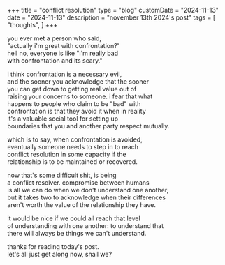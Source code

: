 +++
title = "conflict resolution"
type = "blog"
customDate = "2024-11-13"
date = "2024-11-13"
description = "november 13th 2024's post"
tags = [
    "thoughts",
]
+++

you ever met a person who said,\
"actually i'm great with confrontation?"\
hell no, everyone is like "i'm really bad\
with confrontation and its scary."

i think confrontation is a necessary evil,\
and the sooner you acknowledge that the sooner\
you can get down to getting real value out of\
raising your concerns to someone. i fear that what\
happens to people who claim to be "bad" with\
confrontation is that they avoid it when in reality\
it's a valuable social tool for setting up\
boundaries that you and another party respect mutually.

which is to say, when confrontation is avoided,\
eventually someone needs to step in to reach\
conflict resolution in some capacity if the\
relationship is to be maintained or recovered.

now that's some difficult shit, is being\
a conflict resolver. compromise between humans\
is all we can do when we don't understand one another,\
but it takes two to acknowledge when their differences\
aren't worth the value of the relationship they have.

it would be nice if we could all reach that level\
of understanding with one another: to understand that\
there will always be things we can't understand.

thanks for reading today's post.\
let's all just get along now, shall we?